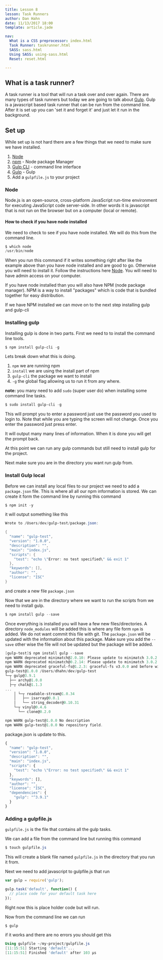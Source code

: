 ```yaml
---
title: Lesson 8
lesson: Task Runners
author: Dan Hahn
date: 11/13/2017 18:00
template: article.jade

nav:
  What is a CSS preprocessor: index.html
  Task Runner: taskrunner.html
  SASS: sass.html
  Using SASS: using-sass.html
  Reset: reset.html

---
```


## What is a task runner?

A task runner is a tool that will run a task over and over again.  There are many types of task runners but today we are going to talk about [Gulp](https://gulpjs.com/).  Gulp is a javascript based task runner that can be run from the command line.  After it is set up you can 'set it and forget it' and just let it run in the background. 

## Set up

While set up is not hard there are a few things that we need to make sure we have installed. 

1. [Node](https://nodejs.org/en/)
2. [npm](https://www.npmjs.com/) - Node package Manager
3. [Gulp CLI](https://www.npmjs.com/package/gulp-cli) - command line interface
4. [Gulp](https://www.npmjs.com/package/gulp) - Gulp
5. Add a `gulpfile.js` to your project

### Node

Node.js is an open-source, cross-platform JavaScript run-time environment for executing JavaScript code server-side.  In other words it is javascript that is not run on the browser but on a computer (local or remote).

#### How to check if you have node installed

We need to check to see if you have node installed.  We will do this from the command line.  

```powershell
$ which node
/usr/bin/node
```
When you run this command if it writes something right after like the example above than you have node installed and are good to go.  Otherwise you will need to install it.  Follow the instructions here [Node](https://nodejs.org/en/).  You will need to have admin access on your computer. 

If you have node installed than you will also have NPM (node package manager).  NPM is a way to install "packages" which is code that is bundled together for easy distribution.

If we have NPM installed we can move on to the next step installing gulp and gulp-cli 

### Installing gulp

Installing gulp is done in two parts.  First we need to to install the command line tools.

```powershell
$ npm install gulp-cli -g
```

Lets break down what this is doing.  

1. `npm` we are running npm 
2. `install` we are using the install part of npm
3. `gulp-cli` the package we want to install
4. `-g` the global flag allowing us to run it from any where.

**note:** you many need to add `sudo` (super user do) when installing some command line tasks.

```powershell
$ sudo install gulp-cli -g
```

This will prompt you to enter a password just use the password you used to login to.  Note that while you are typing the screen will not change.  Once you enter the password just press enter. 

It will output many many lines of information.  When it is done you will get the prompt back.  

At this point we can run any gulp commands but still need to install gulp for the project. 

Next make sure you are in the directory you want run gulp from.  

### Install Gulp local

Before we can install any local files to our project we need to add a `package.json` file.  This is where all all our npm information is stored.  We can create it form the command line by running this command

```powershell
$ npm init -y
```

it will output something like this

```powershell
Wrote to /Users/dev/gulp-test/package.json:

{
  "name": "gulp-test",
  "version": "1.0.0",
  "description": "",
  "main": "index.js",
  "scripts": {
    "test": "echo \"Error: no test specified\" && exit 1"
  },
  "keywords": [],
  "author": "",
  "license": "ISC"
}
```

and create a new file `package.json`

Now that we are in the directory where we want to run the scripts from we need to install gulp.

```powershell
$ npm install gulp --save
```

Once everything is installed you will have a few new files/directories.  A directory `node_modules` will be added this is where any file form `npm` is added.  We do not want commit this file with git.  The `package.json` will be updated with the information about this package.  Make sure you add the `--save` other wise the file will not be updated but the package will be added.  

```powershell
[gulp-test]$ npm install gulp --save
npm WARN deprecated minimatch@2.0.10: Please update to minimatch 3.0.2 or higher to avoid a RegExp DoS issue
npm WARN deprecated minimatch@0.2.14: Please update to minimatch 3.0.2 or higher to avoid a RegExp DoS issue
npm WARN deprecated graceful-fs@1.2.3: graceful-fs v3.0.0 and before will fail on node releases >= v7.0. Please update to graceful-fs@^4.0.0 as soon as possible. Use 'npm ls graceful-fs' to find it in the tree.
gulp-test@1.0.0 /Users/dhahn/dev/gulp-test
└─┬ gulp@3.9.1 
  ├── archy@1.0.0 
  ├─┬ chalk@1.1.3 
...
    │ └─┬ readable-stream@1.0.34 
    │   ├── isarray@0.0.1 
    │   └── string_decoder@0.10.31 
    └─┬ vinyl@0.4.6 
      └── clone@0.2.0 

npm WARN gulp-test@1.0.0 No description
npm WARN gulp-test@1.0.0 No repository field.
``` 

package.json is update to this.

```javascript
{
  "name": "gulp-test",
  "version": "1.0.0",
  "description": "",
  "main": "index.js",
  "scripts": {
    "test": "echo \"Error: no test specified\" && exit 1"
  },
  "keywords": [],
  "author": "",
  "license": "ISC",
  "dependencies": {
    "gulp": "^3.9.1"
  }
}
```

### Adding a gulpfile.js

`gulpfile.js` is the file that contains all the gulp tasks.  

We can add a file from the command line but running this command

```powershell
$ touch gulpfile.js
```

This will create a blank file named `gulpfile.js` in the directory that you run it from. 

Next we need to add javascript to gulpfile.js that run

```javascript
var gulp = require('gulp');

gulp.task('default', function() {
  // place code for your default task here
});
```

Right now this is place holder code but will run.

Now from the command line we can run 

```powershell
$ gulp
```

if it works and there are no errors you should get this 

```powershell
Using gulpfile ~/my-project/gulpfile.js
[11:15:51] Starting 'default'...
[11:15:51] Finished 'default' after 103 μs
```